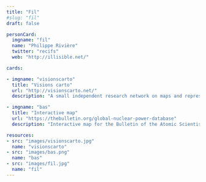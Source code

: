 ```yaml
---
title: "Fil"
#slug: "fil"
draft: false

personCard:
  imgname: "fil"
  name: "Philippe Rivière"
  twitter: "recifs"
  web: "http://illisible.net/"

cards:

- imgname: "visionscarto"
  title: "Visions carto"
  url: "http://visionscarto.net/"
  description: "A small independent research network on maps and representations"

- imgname: "bas"
  title: "Interactive map"
  url: "https://thebulletin.org/global-nuclear-power-database"
  description: "Interactive map for the Bulletin of the Atomic Scientists"

resources:
- src: "images/visionscarto.jpg"
  name: "visionscarto"
- src: "images/bas.png"
  name: "bas"
- src: "images/fil.jpg"
  name: "fil"
---
```

